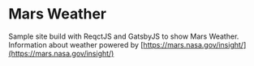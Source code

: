 # Mars Weather

Sample site build with ReqctJS and GatsbyJS to show Mars Weather. Information about weather powered by [https://mars.nasa.gov/insight/](https://mars.nasa.gov/insight/)
